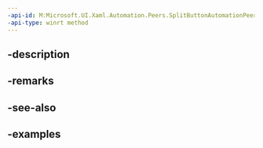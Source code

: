 ```yaml
---
-api-id: M:Microsoft.UI.Xaml.Automation.Peers.SplitButtonAutomationPeer.Invoke
-api-type: winrt method
---
```


## -description

## -remarks

## -see-also

## -examples

